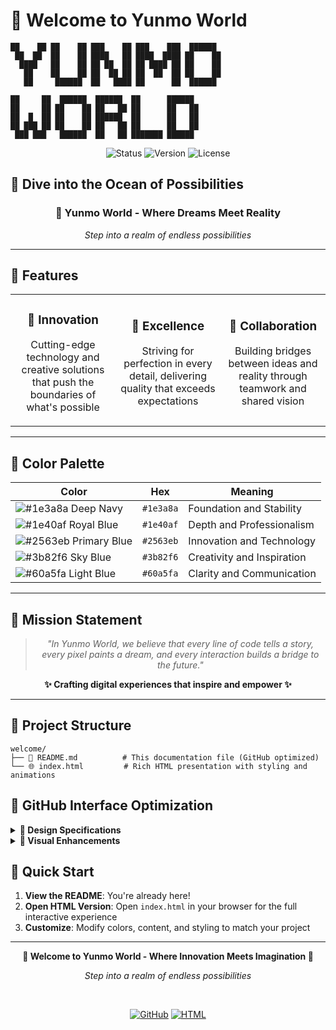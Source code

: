 # 🌟 Welcome to Yunmo World

```
██    ██ ██    ██ ███    ██ ███    ███  ██████
 ██  ██  ██    ██ ████   ██ ████  ████ ██    ██
  ████   ██    ██ ██ ██  ██ ██ ████ ██ ██    ██
   ██    ██    ██ ██  ██ ██ ██  ██  ██ ██    ██
   ██     ██████  ██   ████ ██      ██  ██████

██     ██  ██████  ██████  ██      ██████
██     ██ ██    ██ ██   ██ ██      ██   ██
██  █  ██ ██    ██ ██████  ██      ██   ██
██ ███ ██ ██    ██ ██   ██ ██      ██   ██
 ███ ███   ██████  ██   ██ ███████ ██████
```

<div align="center">
  <img src="https://img.shields.io/badge/Status-Active-brightgreen?style=for-the-badge" alt="Status">
  <img src="https://img.shields.io/badge/Version-1.0.0-blue?style=for-the-badge" alt="Version">
  <img src="https://img.shields.io/badge/License-MIT-yellow?style=for-the-badge" alt="License">
</div>

## 🌊 Dive into the Ocean of Possibilities

<div align="center">
  <h3>🎯 Yunmo World - Where Dreams Meet Reality</h3>
  <p><em>Step into a realm of endless possibilities</em></p>
</div>

---

## 🎨 Features

<table>
<tr>
<td align="center" width="33%">

### 🚀 Innovation
Cutting-edge technology and creative solutions that push the boundaries of what's possible

</td>
<td align="center" width="33%">

### 🌟 Excellence
Striving for perfection in every detail, delivering quality that exceeds expectations

</td>
<td align="center" width="33%">

### 🤝 Collaboration
Building bridges between ideas and reality through teamwork and shared vision

</td>
</tr>
</table>

---

## 🌈 Color Palette

<div align="center">

| Color | Hex | Meaning |
|-------|-----|---------|
| ![#1e3a8a](https://via.placeholder.com/20/1e3a8a/1e3a8a.png) Deep Navy | `#1e3a8a` | Foundation and Stability |
| ![#1e40af](https://via.placeholder.com/20/1e40af/1e40af.png) Royal Blue | `#1e40af` | Depth and Professionalism |
| ![#2563eb](https://via.placeholder.com/20/2563eb/2563eb.png) Primary Blue | `#2563eb` | Innovation and Technology |
| ![#3b82f6](https://via.placeholder.com/20/3b82f6/3b82f6.png) Sky Blue | `#3b82f6` | Creativity and Inspiration |
| ![#60a5fa](https://via.placeholder.com/20/60a5fa/60a5fa.png) Light Blue | `#60a5fa` | Clarity and Communication |

</div>

---

## 🎯 Mission Statement

<div align="center">

> *"In Yunmo World, we believe that every line of code tells a story, every pixel paints a dream, and every interaction builds a bridge to the future."*

**✨ Crafting digital experiences that inspire and empower ✨**

</div>

---

## 📁 Project Structure

```
welcome/
├── 📄 README.md          # This documentation file (GitHub optimized)
└── 🌐 index.html         # Rich HTML presentation with styling and animations
```

## 🔧 GitHub Interface Optimization

<details>
<summary><strong>📐 Design Specifications</strong></summary>

- **Container Width**: 1012px (GitHub's content width)
- **Typography**: GitHub's system font stack
- **Spacing**: 16px base unit (GitHub's design system)
- **Colors**: GitHub-compatible color palette
- **Responsive**: Mobile-first approach with GitHub breakpoints

</details>

<details>
<summary><strong>🎨 Visual Enhancements</strong></summary>

- **ASCII Art**: Clean monospace display in code blocks
- **Badges**: GitHub-style status indicators
- **Tables**: Organized color palette display
- **Responsive Layout**: Adapts to all screen sizes
- **Semantic HTML**: Proper heading hierarchy

</details>

## 🚀 Quick Start

1. **View the README**: You're already here!
2. **Open HTML Version**: Open `index.html` in your browser for the full interactive experience
3. **Customize**: Modify colors, content, and styling to match your project

---

<div align="center">

**🌟 Welcome to Yunmo World - Where Innovation Meets Imagination 🌟**

*Step into a realm of endless possibilities*

<br>

[![GitHub](https://img.shields.io/badge/GitHub-Repository-black?style=flat-square&logo=github)](.)
[![HTML](https://img.shields.io/badge/View-HTML_Version-blue?style=flat-square&logo=html5)](./index.html)

</div>
